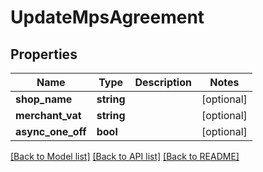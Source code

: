 # UpdateMpsAgreement

## Properties
 Name              | Type       | Description | Notes      
-------------------|------------|-------------|------------
 **shop_name**     | **string** |             | [optional] 
 **merchant_vat**  | **string** |             | [optional] 
 **async_one_off** | **bool**   |             | [optional] 

[[Back to Model list]](../../README.md#documentation-for-models) [[Back to API list]](../../README.md#documentation-for-api-endpoints) [[Back to README]](../../README.md)

